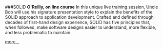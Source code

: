 ###SOLID
**O'Reilly, on line course**
In this unique live training session, Uncle Bob will use his signature presentation 
style to explain the benefits of the SOLID approach to application development. 
Crafted and defined through decades of first-hand design experience, 
SOLID has five principles that, when followed, make software designs easier to understand, 
more flexible, and less problematic to maintain.

[more...](https://learning.oreilly.com/live-training/courses/solid-principles-of-object-oriented-and-agile-design/0636920361039/)
